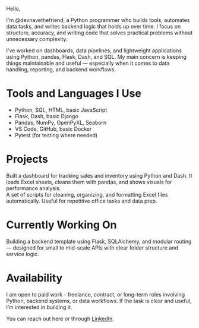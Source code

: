 Hello, 

I'm @devnavethefriend, a Python programmer who builds tools, automates data tasks, and writes backend logic that holds up over time. I focus on structure, accuracy, and writing code that solves practical problems without unnecessary complexity.

I've worked on dashboards, data pipelines, and lightweight applications using Python, pandas, Flask, Dash, and SQL. My main concern is keeping things maintainable and useful — especially when it comes to data handling, reporting, and backend workflows.

# Tools and Languages I Use

- Python, SQL, HTML, basic JavaScript 
- Flask, Dash, basic Django   
- Pandas, NumPy, OpenPyXL, Seaborn  
- VS Code, GitHub, basic Docker  
- Pytest (for testing where needed)

# Projects

Built a dashboard for tracking sales and inventory using Python and Dash. It loads Excel sheets, cleans them with pandas, and shows visuals for performance analysis.  
A set of scripts for cleaning, organizing, and formatting Excel files automatically. Useful for repetitive office tasks and data prep.


# Currently Working On 
Building a backend template using Flask, SQLAlchemy, and modular routing — designed for small to mid-scale APIs with clear folder structure and service logic.


# Availability

I am open to paid work - freelance, contract, or long-term roles involving Python, backend systems, or data workflows. If the task is clear and useful, I’m interested in building it.

You can reach out here or through [LinkedIn](www.linkedin.com/in/micheal-austine-online).


<!--
**devnavethefriend/devnavethefriend** is a ✨ _special_ ✨ repository because its `README.md` (this file) appears on your GitHub profile.

Here are some ideas to get you started:

- 🔭 I’m currently working on ...
- 🌱 I’m currently learning ...
- 👯 I’m looking to collaborate on ...
- 🤔 I’m looking for help with ...
- 💬 Ask me about ...
- 📫 How to reach me: ...
- 😄 Pronouns: ...
- ⚡ Fun fact: ...
-->
